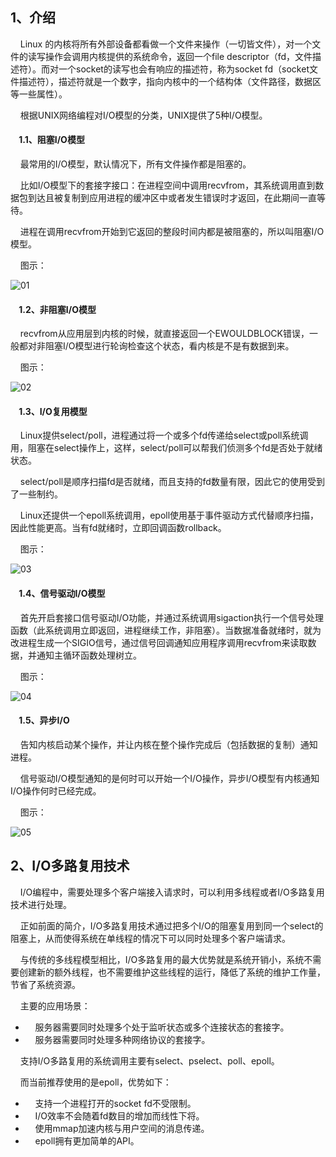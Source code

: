 ## 1、介绍

    Linux 的内核将所有外部设备都看做一个文件来操作（一切皆文件），对一个文件的读写操作会调用内核提供的系统命令，返回一个file descriptor（fd，文件描述符）。而对一个socket的读写也会有响应的描述符，称为socket fd（socket文件描述符），描述符就是一个数字，指向内核中的一个结构体（文件路径，数据区等一些属性）。

    根据UNIX网络编程对I/O模型的分类，UNIX提供了5种I/O模型。

####     1.1、阻塞I/O模型

    最常用的I/O模型，默认情况下，所有文件操作都是阻塞的。

    比如I/O模型下的套接字接口：在进程空间中调用recvfrom，其系统调用直到数据包到达且被复制到应用进程的缓冲区中或者发生错误时才返回，在此期间一直等待。

    进程在调用recvfrom开始到它返回的整段时间内都是被阻塞的，所以叫阻塞I/O模型。

    图示：

![](http://blog.anxpp.com/usr/uploads/2016/05/1140040694.png "01")

####     1.2、非阻塞I/O模型

    recvfrom从应用层到内核的时候，就直接返回一个EWOULDBLOCK错误，一般都对非阻塞I/O模型进行轮询检查这个状态，看内核是不是有数据到来。

    图示：

![](http://blog.anxpp.com/usr/uploads/2016/05/2665563581.png "02")

####     1.3、I/O复用模型

    Linux提供select/poll，进程通过将一个或多个fd传递给select或poll系统调用，阻塞在select操作上，这样，select/poll可以帮我们侦测多个fd是否处于就绪状态。

    select/poll是顺序扫描fd是否就绪，而且支持的fd数量有限，因此它的使用受到了一些制约。

    Linux还提供一个epoll系统调用，epoll使用基于事件驱动方式代替顺序扫描，因此性能更高。当有fd就绪时，立即回调函数rollback。

    图示：

![](http://blog.anxpp.com/usr/uploads/2016/05/860854051.png "03")

####     1.4、信号驱动I/O模型

    首先开启套接口信号驱动I/O功能，并通过系统调用sigaction执行一个信号处理函数（此系统调用立即返回，进程继续工作，非阻塞）。当数据准备就绪时，就为改进程生成一个SIGIO信号，通过信号回调通知应用程序调用recvfrom来读取数据，并通知主循环函数处理树立。

    图示：

![](http://blog.anxpp.com/usr/uploads/2016/05/3322063871.png "04")

####     1.5、异步I/O

    告知内核启动某个操作，并让内核在整个操作完成后（包括数据的复制）通知进程。

    信号驱动I/O模型通知的是何时可以开始一个I/O操作，异步I/O模型有内核通知I/O操作何时已经完成。

    图示：

![](http://blog.anxpp.com/usr/uploads/2016/05/4059852491.png "05")

## 2、I/O多路复用技术

    I/O编程中，需要处理多个客户端接入请求时，可以利用多线程或者I/O多路复用技术进行处理。

    正如前面的简介，I/O多路复用技术通过把多个I/O的阻塞复用到同一个select的阻塞上，从而使得系统在单线程的情况下可以同时处理多个客户端请求。

    与传统的多线程模型相比，I/O多路复用的最大优势就是系统开销小，系统不需要创建新的额外线程，也不需要维护这些线程的运行，降低了系统的维护工作量，节省了系统资源。

    主要的应用场景：

*     服务器需要同时处理多个处于监听状态或多个连接状态的套接字。
*     服务器需要同时处理多种网络协议的套接字。

    支持I/O多路复用的系统调用主要有select、pselect、poll、epoll。

    而当前推荐使用的是epoll，优势如下：

*     支持一个进程打开的socket fd不受限制。
*     I/O效率不会随着fd数目的增加而线性下将。
*     使用mmap加速内核与用户空间的消息传递。
*     epoll拥有更加简单的API。



